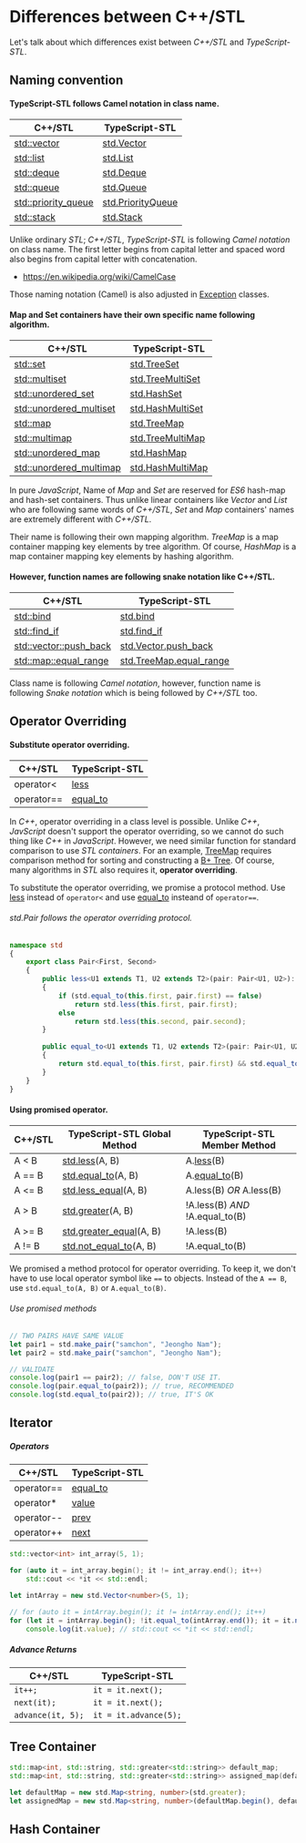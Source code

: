 # Differences between C++/STL
Let's talk about which differences exist between *C++/STL* and *TypeScript-STL*.

## Naming convention
#### TypeScript-STL follows Camel notation in class name.
C++/STL | TypeScript-STL
--------|----------------
[std::vector](http://www.cplusplus.com/reference/vector/vector) | [std.Vector](http://samchon.github.io/stl/api/classes/std.vector.html)
[std::list](http://www.cplusplus.com/reference/list/list) | [std.List](http://samchon.github.io/stl/api/classes/std.list.html)
[std::deque](http://www.cplusplus.com/reference/deque/deque) | [std.Deque](http://samchon.github.io/stl/api/classes/std.deque.html)
[std::queue](http://www.cplusplus.com/reference/queue/queue) | [std.Queue](http://samchon.github.io/stl/api/classes/std.queue.html)
[std::priority_queue](http://www.cplusplus.com/reference/queue/priority_queue) | [std.PriorityQueue](http://samchon.github.io/stl/api/classes/std.priorityqueue.html)
[std::stack](http://www.cplusplus.com/reference/stack/stack) | [std.Stack](http://samchon.github.io/stl/api/classes/std.stack.html)

Unlike ordinary *STL*; *C++/STL*, *TypeScript-STL* is following *Camel notation* on class name. The first letter begins from capital letter and spaced word also begins from capital letter with concatenation. 
  - https://en.wikipedia.org/wiki/CamelCase

Those naming notation (Camel) is also adjusted in [Exception](http://samchon.github.io/stl/api/classes/std.exception.html) classes.

#### Map and Set containers have their own specific name following algorithm.
C++/STL | TypeScript-STL
--------|----------------
[std::set](http://www.cplusplus.com/reference/set/set) | [std.TreeSet](http://samchon.github.io/stl/api/classes/std.treeset.html)
[std::multiset](http://www.cplusplus.com/reference/set/multiset) | [std.TreeMultiSet](http://samchon.github.io/stl/api/classes/std.treemultiset.html)
[std::unordered_set](http://www.cplusplus.com/reference/unordered_set/unordered_set) | [std.HashSet](http://samchon.github.io/stl/api/classes/std.hashset.html)
[std::unordered_multiset](http://www.cplusplus.com/reference/unordered_set/unordered_multiset) | [std.HashMultiSet](http://samchon.github.io/stl/api/classes/std.hashmultiset.html)
[std::map](http://www.cplusplus.com/reference/map/map) | [std.TreeMap](http://samchon.github.io/stl/api/classes/std.treemap.html)
[std::multimap](http://www.cplusplus.com/reference/map/multimap) | [std.TreeMultiMap](http://samchon.github.io/stl/api/classes/std.treemultimap.html)
[std::unordered_map](http://www.cplusplus.com/reference/unordered_map/unordered_map) | [std.HashMap](http://samchon.github.io/stl/api/classes/std.hashmap.html)
[std::unordered_multimap](http://www.cplusplus.com/reference/unordered_map/unordered_multimap) | [std.HashMultiMap](http://samchon.github.io/stl/api/classes/std.hashmultimap.html)

In pure *JavaScript*, Name of *Map* and *Set* are reserved for *ES6* hash-map and hash-set containers. Thus unlike linear containers like *Vector* and *List* who are following same words of *C++/STL*, *Set* and *Map* containers' names are extremely different with *C++/STL*.

Their name is following their own mapping algorithm. *TreeMap* is a map container mapping key elements by tree algorithm. Of course, *HashMap* is a map container mapping key elements by hashing algorithm.

#### However, function names are following snake notation like C++/STL.
C++/STL | TypeScript-STL
--------|----------------
[std::bind](http://www.cplusplus.com/reference/functional/bind) | [std.bind](http://samchon.github.io/stl/api/modules/std.html#bind)
[std::find_if](http://www.cplusplus.com/reference/algorithm/find_if) | [std.find_if](http://samchon.github.io/stl/api/modules/std.html#find_if)
[std::vector::push_back](http://www.cplusplus.com/reference/vector/vector/push_back) | [std.Vector.push_back](http://samchon.github.io/stl/api/classes/std.vector.html#push_back)
[std::map::equal_range](http://www.cplusplus.com/reference/map/map/equal_range) | [std.TreeMap.equal_range](http://samchon.github.io/stl/api/classes/std.treemap.html#equal_range)

Class name is following *Camel notation*, however, function name is following *Snake notation* which is being followed by *C++/STL* too.

## Operator Overriding
#### Substitute operator overriding.

C++/STL | TypeScript-STL
--------|----------------
operator< | [less](http://samchon.github.io/stl/api/interfaces/std.icomparable.html#less)
operator== | [equal_to](http://samchon.github.io/stl/api/interfaces/std.icomparable.html#equal_to)

In *C++*, operator overriding in a class level is possible. Unlike *C++*, *JavScript* doesn't support the operator overriding, so we cannot do such thing like *C++* in *JavaScript*. However, we need similar function for standard comparison to use *STL containers*. For an example, [TreeMap](http://samchon.github.io/stl/api/classes/std.treemap.html) requires comparison method for sorting and constructing a [B+ Tree](http://samchon.github.io/stl/api/classes/std.base.xtree.html). Of course, many algorithms in *STL* also requires it, **operator overriding**.

To substitute the operator overriding, we promise a protocol method. Use [less](http://samchon.github.io/stl/api/interfaces/std.icomparable.html#less) instead of ```operator<``` and use [equal_to](http://samchon.github.io/stl/api/interfaces/std.icomparable.html#equal_to) insteand of ```operator==```.

###### std.Pair follows the operator overriding protocol.
``` typescript
namespace std
{
	export class Pair<First, Second>
	{
		public less<U1 extends T1, U2 extends T2>(pair: Pair<U1, U2>): boolean
		{
			if (std.equal_to(this.first, pair.first) == false)
				return std.less(this.first, pair.first);
			else
				return std.less(this.second, pair.second);
		}
	
		public equal_to<U1 extends T1, U2 extends T2>(pair: Pair<U1, U2>): boolean
		{
			return std.equal_to(this.first, pair.first) && std.equal_to(this.second, pair.second);
		}
	}
}
```

#### Using promised operator.

C++/STL | TypeScript-STL Global Method | TypeScript-STL Member Method
--------|------------------------------|------------------------------
A < B | [std.less](http://samchon.github.io/stl/api/modules/std.html#less)(A, B) | A.[less](http://samchon.github.io/stl/api/interfaces/std.icomparable.html#less)(B)
A == B | [std.equal_to](http://samchon.github.io/stl/api/modules/std.html#equal_to)(A, B) | A.[equal_to](http://samchon.github.io/stl/api/interfaces/std.icomparable.html#equal_to)(B)
A <= B | [std.less_equal](http://samchon.github.io/stl/api/modules/std.html#less_equal)(A, B) | A.less(B) *OR* A.less(B)
A > B | [std.greater](http://samchon.github.io/stl/api/modules/std.html#greater)(A, B) | !A.less(B) *AND* !A.equal_to(B)
A >= B | [std.greater_equal](http://samchon.github.io/stl/api/modules/std.html#greater_equal)(A, B) | !A.less(B)
A != B | [std.not_equal_to](http://samchon.github.io/stl/api/modules/std.html#not_equal_to)(A, B) | !A.equal_to(B)

We promised a method protocol for operator overriding. To keep it, we don't have to use local operator symbol like ```==``` to objects. Instead of the ```A == B```, use ```std.equal_to(A, B)``` or ```A.equal_to(B)```.

###### Use promised methods
``` typescript
// TWO PAIRS HAVE SAME VALUE
let pair1 = std.make_pair("samchon", "Jeongho Nam");
let pair2 = std.make_pair("samchon", "Jeongho Nam");

// VALIDATE
console.log(pair1 == pair2); // false, DON'T USE IT.
console.log(pair.equal_to(pair2)); // true, RECOMMENDED
console.log(std.equal_to(pair2)); // true, IT'S OK
```


## Iterator
##### Operators

C++/STL | TypeScript-STL
--------|----------------
operator== | [equal_to](http://samchon.github.io/stl/api/classes/std.iterator.html#equal_to)
operator* | [value](http://samchon.github.io/stl/api/classes/std.iterator.html#value)
operator-- | [prev](http://samchon.github.io/stl/api/classes/std.iterator.html#prev)
operator++ | [next](http://samchon.github.io/stl/api/classes/std.iterator.html#next)

``` cpp
std::vector<int> int_array(5, 1);

for (auto it = int_array.begin(); it != int_array.end(); it++)
	std::cout << *it << std::endl;
```

``` typescript
let intArray = new std.Vector<number>(5, 1);

// for (auto it = intArray.begin(); it != intArray.end(); it++)
for (let it = intArray.begin(); !it.equal_to(intArray.end()); it = it.next())
	console.log(it.value); // std::cout << *it << std::endl;
```

##### Advance Returns

C++/STL | TypeScript-STL
--------|----------------
```it++;``` | ```it = it.next();```
```next(it);``` | ```it = it.next();```
```advance(it, 5);``` | ```it = it.advance(5);```



## Tree Container
``` cpp
std::map<int, std::string, std::greater<std::string>> default_map;
std::map<int, std::string, std::greater<std::string>> assigned_map(default_map.begin(), default_map.end());
```

``` typescript
let defaultMap = new std.Map<string, number>(std.greater);
let assignedMap = new std.Map<string, number>(defaultMap.begin(), defaultMap.end(), std.greater);
```

## Hash Container